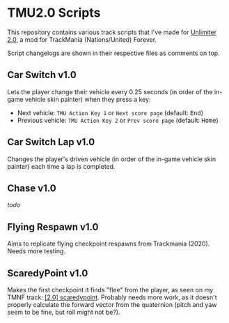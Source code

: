 # TMU2.0 Scripts
This repository contains various track scripts that I've made for [Unlimiter 2.0](https://unlimiter.net/), a mod for TrackMania (Nations/United) Forever.

Script changelogs are shown in their respective files as comments on top.

## Car Switch v1.0
Lets the player change their vehicle every 0.25 seconds (in order of the in-game vehicle skin painter) when they press a key:
- Next vehicle: `TMU Action Key 1` or `Next score page` (default: <kbd>End</kbd>)
- Previous vehicle: `TMU Action Key 2` or `Prev score page` (default: <kbd>Home</kbd>)

## Car Switch Lap v1.0
Changes the player's driven vehicle (in order of the in-game vehicle skin painter) each time a lap is completed.

## Chase v1.0
*todo*

## Flying Respawn v1.0
Aims to replicate flying checkpoint respawns from Trackmania (2020). Needs more testing.

## ScaredyPoint v1.0
Makes the first checkpoint it finds "flee" from the player, as seen on my TMNF track: [[2.0] scaredypoint](https://tmnf.exchange/trackshow/11836842). Probably needs more work, as it doesn't properly calculate the forward vector from the quaternion (pitch and yaw seem to be fine, but roll might not be?).